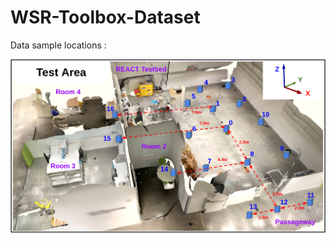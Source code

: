 # WSR-Toolbox-Dataset

Data sample locations : 

![Testbed map](https://github.com/Harvard-REACT/WSR-Toolbox/blob/main/figs/test_area_map.png?raw=true)
